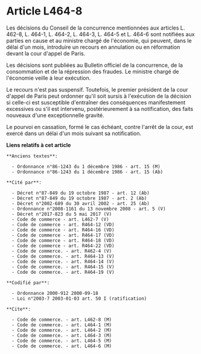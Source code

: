 # Article L464-8

Les décisions du Conseil de la concurrence mentionnées aux articles L. 462-8, L. 464-1, L. 464-2, L. 464-3, L. 464-5 et L.
464-6 sont notifiées aux parties en cause et au ministre chargé de l'économie, qui peuvent, dans le délai d'un mois,
introduire un recours en annulation ou en réformation devant la cour d'appel de Paris.

Les décisions sont publiées au Bulletin officiel de la concurrence, de la consommation et de la répression des fraudes. Le
ministre chargé de l'économie veille à leur exécution.

Le recours n'est pas suspensif. Toutefois, le premier président de la cour d'appel de Paris peut ordonner qu'il soit sursis à
l'exécution de la décision si celle-ci est susceptible d'entraîner des conséquences manifestement excessives ou s'il est
intervenu, postérieurement à sa notification, des faits nouveaux d'une exceptionnelle gravité.

Le pourvoi en cassation, formé le cas échéant, contre l'arrêt de la cour, est exercé dans un délai d'un mois suivant sa
notification.

**Liens relatifs à cet article**

	**Anciens textes**:

	  - Ordonnance n°86-1243 du 1 décembre 1986 - art. 15 (M)
	  - Ordonnance n°86-1243 du 1 décembre 1986 - art. 15 (Ab)

	**Cité par**:

	  - Décret n°87-849 du 19 octobre 1987 - art. 12 (Ab)
	  - Décret n°87-849 du 19 octobre 1987 - art. 2 (Ab)
	  - Décret n°2002-689 du 30 avril 2002 - art. 25 (Ab)
	  - Ordonnance n°2008-1161 du 13 novembre 2008 - art. 5 (V)
	  - Décret n°2017-823 du 5 mai 2017 (V)
	  - Code de commerce - art. L462-7 (V)
	  - Code de commerce - art. R464-12 (VD)
	  - Code de commerce - art. R464-16 (VD)
	  - Code de commerce - art. R464-17 (VD)
	  - Code de commerce - art. R464-18 (VD)
	  - Code de commerce - art. R464-22 (VD)
	  - Code de commerce. - art. R462-4 (V)
	  - Code de commerce. - art. R464-13 (V)
	  - Code de commerce. - art. R464-14 (V)
	  - Code de commerce. - art. R464-15 (V)
	  - Code de commerce. - art. R464-19 (V)

	**Codifié par**:

	  - Ordonnance 2000-912 2000-09-18
	  - Loi n°2003-7 2003-01-03 art. 50 I (ratification)

	**Cite**:

	  - Code de commerce. - art. L462-8 (M)
	  - Code de commerce. - art. L464-1 (M)
	  - Code de commerce. - art. L464-2 (M)
	  - Code de commerce. - art. L464-3 (M)
	  - Code de commerce. - art. L464-5 (M)
	  - Code de commerce. - art. L464-6 (M)
